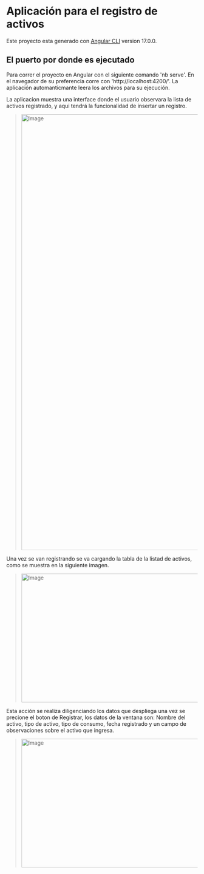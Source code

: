 # Aplicación para el registro de activos

Este proyecto esta generado con [Angular CLI](https://github.com/angular/angular-cli) version 17.0.0.

## El puerto por donde es ejecutado 
Para correr el proyecto en Angular con el siguiente comando 'nb serve'. En el navegador de su preferencia corre con 'http://localhost:4200/'. La aplicación automanticmante leera los archivos para su ejecución.

La aplicacion muestra una interface donde el usuario observara la lista de activos registrado, y aqui tendrá la funcionalidad de insertar un registro.

> <img alt="Image" width="1915" height="1148" src="https://private-user-images.githubusercontent.com/235096528/495403382-5e8a428f-58e6-4b79-b92c-1458f54a96fb.png?jwt=eyJ0eXAiOiJKV1QiLCJhbGciOiJIUzI1NiJ9.eyJpc3MiOiJnaXRodWIuY29tIiwiYXVkIjoicmF3LmdpdGh1YnVzZXJjb250ZW50LmNvbSIsImtleSI6ImtleTUiLCJleHAiOjE3NTkxODI3MTcsIm5iZiI6MTc1OTE4MjQxNywicGF0aCI6Ii8yMzUwOTY1MjgvNDk1NDAzMzgyLTVlOGE0MjhmLTU4ZTYtNGI3OS1iOTJjLTE0NThmNTRhOTZmYi5wbmc_WC1BbXotQWxnb3JpdGhtPUFXUzQtSE1BQy1TSEEyNTYmWC1BbXotQ3JlZGVudGlhbD1BS0lBVkNPRFlMU0E1M1BRSzRaQSUyRjIwMjUwOTI5JTJGdXMtZWFzdC0xJTJGczMlMkZhd3M0X3JlcXVlc3QmWC1BbXotRGF0ZT0yMDI1MDkyOVQyMTQ2NTdaJlgtQW16LUV4cGlyZXM9MzAwJlgtQW16LVNpZ25hdHVyZT03NWZmMmM2OGY1MGU0OTMzOGE0ODNlMzdjNzY1ZmMwOGFlY2MzNTM2MmZiNDQyMWRhYzgzZjVmOGE0NTM2NzQzJlgtQW16LVNpZ25lZEhlYWRlcnM9aG9zdCJ9.qYUMSdMdQbsJyDFnHGzzqTVSBm3Y23NWxCi3CnhvSI4">

Una vez se van registrando se va cargando la tabla de la listad de activos, como se muestra en la siguiente imagen.

> <img alt="Image" width="1155" height="339" src="https://private-user-images.githubusercontent.com/235096528/495405391-367caed6-cfa3-467f-9d4c-dcbce90792d7.png?jwt=eyJ0eXAiOiJKV1QiLCJhbGciOiJIUzI1NiJ9.eyJpc3MiOiJnaXRodWIuY29tIiwiYXVkIjoicmF3LmdpdGh1YnVzZXJjb250ZW50LmNvbSIsImtleSI6ImtleTUiLCJleHAiOjE3NTkxODMwNzksIm5iZiI6MTc1OTE4Mjc3OSwicGF0aCI6Ii8yMzUwOTY1MjgvNDk1NDA1MzkxLTM2N2NhZWQ2LWNmYTMtNDY3Zi05ZDRjLWRjYmNlOTA3OTJkNy5wbmc_WC1BbXotQWxnb3JpdGhtPUFXUzQtSE1BQy1TSEEyNTYmWC1BbXotQ3JlZGVudGlhbD1BS0lBVkNPRFlMU0E1M1BRSzRaQSUyRjIwMjUwOTI5JTJGdXMtZWFzdC0xJTJGczMlMkZhd3M0X3JlcXVlc3QmWC1BbXotRGF0ZT0yMDI1MDkyOVQyMTUyNTlaJlgtQW16LUV4cGlyZXM9MzAwJlgtQW16LVNpZ25hdHVyZT0zMWI5ZDRmYTZjNDJkMzg1ZjhkY2JkZDUzNjU3NWNkNTMyMDRmZjQzY2E3M2Y5NTQzNzkwZGY4MTczMGRkMTFjJlgtQW16LVNpZ25lZEhlYWRlcnM9aG9zdCJ9.rI0jhxEn6959CWT_1jjmBzoA3XCBY12KHx2jqNdIoNQ">

Esta acción se realiza diligenciando los datos que despliega una vez se precione el boton de Registrar, los datos de la ventana son: Nombre del activo, tipo de activo, tipo de consumo, fecha registrado y un campo de observaciones sobre el activo que ingresa.

> <img alt="Image" width="1155" height="339" src="https://private-user-images.githubusercontent.com/235096528/495405391-367caed6-cfa3-467f-9d4c-dcbce90792d7.png?jwt=eyJ0eXAiOiJKV1QiLCJhbGciOiJIUzI1NiJ9.eyJpc3MiOiJnaXRodWIuY29tIiwiYXVkIjoicmF3LmdpdGh1YnVzZXJjb250ZW50LmNvbSIsImtleSI6ImtleTUiLCJleHAiOjE3NTkxODMwNzksIm5iZiI6MTc1OTE4Mjc3OSwicGF0aCI6Ii8yMzUwOTY1MjgvNDk1NDA1MzkxLTM2N2NhZWQ2LWNmYTMtNDY3Zi05ZDRjLWRjYmNlOTA3OTJkNy5wbmc_WC1BbXotQWxnb3JpdGhtPUFXUzQtSE1BQy1TSEEyNTYmWC1BbXotQ3JlZGVudGlhbD1BS0lBVkNPRFlMU0E1M1BRSzRaQSUyRjIwMjUwOTI5JTJGdXMtZWFzdC0xJTJGczMlMkZhd3M0X3JlcXVlc3QmWC1BbXotRGF0ZT0yMDI1MDkyOVQyMTUyNTlaJlgtQW16LUV4cGlyZXM9MzAwJlgtQW16LVNpZ25hdHVyZT0zMWI5ZDRmYTZjNDJkMzg1ZjhkY2JkZDUzNjU3NWNkNTMyMDRmZjQzY2E3M2Y5NTQzNzkwZGY4MTczMGRkMTFjJlgtQW16LVNpZ25lZEhlYWRlcnM9aG9zdCJ9.rI0jhxEn6959CWT_1jjmBzoA3XCBY12KHx2jqNdIoNQ">


